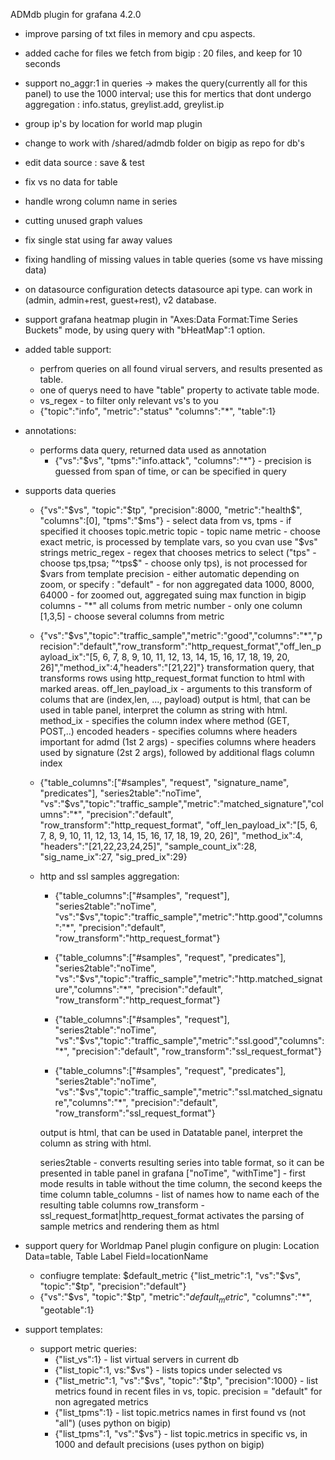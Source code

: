 ADMdb plugin for grafana 4.2.0
+ improve parsing of txt files in memory and cpu aspects.
+ added cache for files we fetch from bigip : 20 files, and keep for 10 seconds
+ support no_aggr:1 in queries -> makes the query(currently all for this panel) to use the 1000 interval;
    use this for mertics that dont undergo aggregation : info.status, greylist.add, greylist.ip
+ group ip's by location for world map plugin
+ change to work with /shared/admdb folder on bigip as repo for db's
+ edit data source : save & test
+ fix vs no data for table
+ handle wrong column name in series
+ cutting unused graph values
+ fix single stat using far away values
+ fixing handling of missing values in table queries (some vs have missing data)
+ on datasource configuration detects datasource api type.
    can work in (admin, admin+rest, guest+rest), v2 database. 

+ support grafana heatmap plugin in "Axes:Data Format:Time Series Buckets" mode, by using query with "bHeatMap":1 option.

+ added table support:
    + perfrom queries on all found virual servers, and results presented as table.
    + one of querys need to have "table" property to activate table mode.
    + vs_regex - to filter only relevant vs's to you
    + {"topic":"info", "metric":"status" "columns":"*", "table":1}

+ annotations:
    + performs data query, returned data used as annotation
        + {"vs":"$vs", "tpms":"info.attack", "columns":"*"} - precision is guessed from span of time, or can be specified in query

+ supports data queries
    + {"vs":"$vs", "topic":"$tp", "precision":8000, "metric":"health$", "columns":[0], "tpms":"$ms"} -
        select data from vs, 
        tpms - if specified it chooses topic.metric
        topic - topic name
        metric - choose exact metric, is processed by template vars, so you cvan use "$vs" strings
        metric_regex - regex that chooses metrics to select ("tps" - choose tps,tpsa; "^tps$" - choose only tps),
            is not processed for $vars from template
        precision - either automatic depending on zoom, or specify :
            "default" - for non aggregated data
            1000, 8000, 64000 - for zoomed out, aggregated suing max function in bigip
        columns - 
            "*" all colums from metric
            number - only one column
            [1,3,5] - choose several columns from metric

    + {"vs":"$vs","topic":"traffic_sample","metric":"good","columns":"*","precision":"default","row_transform":"http_request_format","off_len_payload_ix":"[5, 6, 7, 8, 9, 10, 11, 12, 13, 14, 15, 16, 17, 18, 19, 20, 26]","method_ix":4,"headers":"[21,22]"}
        transformation query, that transforms rows using http_request_format function to html with marked areas.
        off_len_payload_ix - arguments to this transform of colums that are (index,len, ..., payload)
        output is html, that can be used in table panel, interpret the column as string with html.
        method_ix - specifies the column index where method (GET, POST,..) encoded
        headers - specifies columns where headers important for admd (1st 2 args)
                - specifies columns where headers used by signature (2st 2 args), followed by additional flags column index
	+ {"table_columns":["#samples", "request", "signature_name", "predicates"], "series2table":"noTime", "vs":"$vs","topic":"traffic_sample","metric":"matched_signature","columns":"*", "precision":"default", "row_transform":"http_request_format", "off_len_payload_ix":"[5, 6, 7, 8, 9, 10, 11, 12, 13, 14, 15, 16, 17, 18, 19, 20, 26]", "method_ix":4, "headers":"[21,22,23,24,25]", "sample_count_ix":28, "sig_name_ix":27, "sig_pred_ix":29}

		
		
    + http and ssl samples aggregation:
        + {"table_columns":["#samples", "request"], "series2table":"noTime", "vs":"$vs","topic":"traffic_sample","metric":"http.good","columns":"*",   "precision":"default", "row_transform":"http_request_format"}
        + {"table_columns":["#samples", "request", "predicates"], "series2table":"noTime", "vs":"$vs","topic":"traffic_sample","metric":"http.matched_signature","columns":"*", "precision":"default", "row_transform":"http_request_format"}

        + {"table_columns":["#samples", "request"], "series2table":"noTime", "vs":"$vs","topic":"traffic_sample","metric":"ssl.good","columns":"*", "precision":"default", "row_transform":"ssl_request_format"}
        + {"table_columns":["#samples", "request", "predicates"], "series2table":"noTime", "vs":"$vs","topic":"traffic_sample","metric":"ssl.matched_signature","columns":"*", "precision":"default", "row_transform":"ssl_request_format"}

        output is html, that can be used in Datatable panel, interpret the column as string with html.

        series2table - converts resulting series into table format, so it can be presented in table panel in grafana
            ["noTime", "withTime"] - first mode results in table without the time column, the second keeps the time column
        table_columns - list of names how to name each of the resulting table columns
        row_transform - ssl_request_format|http_request_format activates the parsing of sample metrics and rendering them as html	

+ support query for Worldmap Panel plugin
    configure on plugin:  Location Data=table, Table Label Field=locationName
    + confiugre template: $default_metric	{"list_metric":1, "vs":"$vs", "topic":"$tp", "precision":"default"}
    + {"vs":"$vs", "topic":"$tp", "metric":"$default_metric$", "columns":"*", "geotable":1}

+ support templates:
    + support metric queries:
        + {"list_vs":1}  - list virtual servers in current db   
        + {"list_topic":1, vs:"$vs"} - lists topics under selected vs
        + {"list_metric":1, "vs":"$vs", "topic":"$tp", "precision":1000} - list metrics found in recent files in vs, topic. precision = "default" for non agregated metrics
        + {"list_tpms":1}  - list topic.metrics names in first found vs (not "all") (uses python on bigip)
        + {"list_tpms":1, "vs":"$vs"} - list topic.metrics in specific vs, in 1000 and default precisions (uses python on bigip)